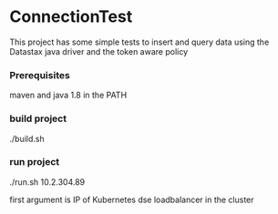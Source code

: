 # ConnectionTest

This project has some simple tests to insert and query data using the Datastax java driver and the token aware policy

### Prerequisites

maven and java 1.8 in the PATH

### build project

./build.sh

### run project

./run.sh 10.2.304.89

first argument is IP of Kubernetes dse loadbalancer in the cluster